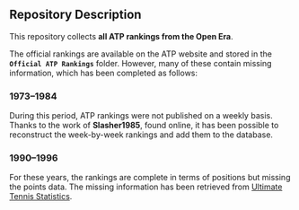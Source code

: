 ## Repository Description

This repository collects **all ATP rankings from the Open Era**.

The official rankings are available on the ATP website and stored in the **`Official ATP Rankings`** folder. However, many of these contain missing information, which has been completed as follows:

### 1973–1984
During this period, ATP rankings were not published on a weekly basis. Thanks to the work of **Slasher1985**, found online, it has been possible to reconstruct the week-by-week rankings and add them to the database.

### 1990–1996
For these years, the rankings are complete in terms of positions but missing the points data. The missing information has been retrieved from [Ultimate Tennis Statistics](https://www.ultimatetennisstatistics.com).
